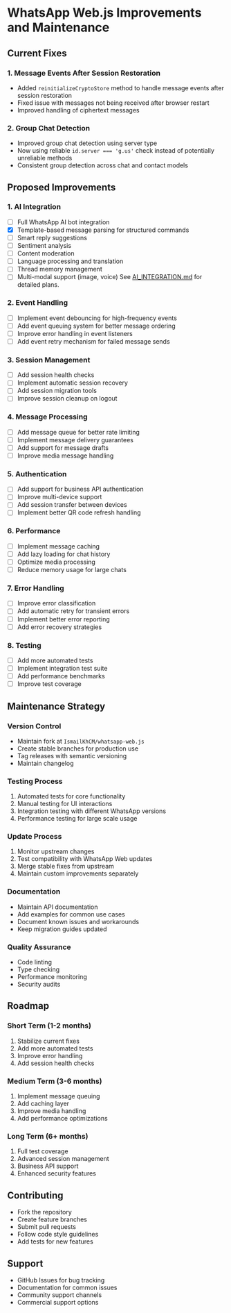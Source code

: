 # WhatsApp Web.js Improvements and Maintenance

## Current Fixes

### 1. Message Events After Session Restoration
- Added `reinitializeCryptoStore` method to handle message events after session restoration
- Fixed issue with messages not being received after browser restart
- Improved handling of ciphertext messages

### 2. Group Chat Detection
- Improved group chat detection using server type
- Now using reliable `id.server === 'g.us'` check instead of potentially unreliable methods
- Consistent group detection across chat and contact models

## Proposed Improvements

### 1. AI Integration
- [ ] Full WhatsApp AI bot integration
- [x] Template-based message parsing for structured commands
- [ ] Smart reply suggestions
- [ ] Sentiment analysis
- [ ] Content moderation
- [ ] Language processing and translation
- [ ] Thread memory management
- [ ] Multi-modal support (image, voice)
See [AI_INTEGRATION.md](AI_INTEGRATION.md) for detailed plans.

### 2. Event Handling
- [ ] Implement event debouncing for high-frequency events
- [ ] Add event queuing system for better message ordering
- [ ] Improve error handling in event listeners
- [ ] Add event retry mechanism for failed message sends

### 3. Session Management
- [ ] Add session health checks
- [ ] Implement automatic session recovery
- [ ] Add session migration tools
- [ ] Improve session cleanup on logout

### 4. Message Processing
- [ ] Add message queue for better rate limiting
- [ ] Implement message delivery guarantees
- [ ] Add support for message drafts
- [ ] Improve media message handling

### 5. Authentication
- [ ] Add support for business API authentication
- [ ] Improve multi-device support
- [ ] Add session transfer between devices
- [ ] Implement better QR code refresh handling

### 6. Performance
- [ ] Implement message caching
- [ ] Add lazy loading for chat history
- [ ] Optimize media processing
- [ ] Reduce memory usage for large chats

### 7. Error Handling
- [ ] Improve error classification
- [ ] Add automatic retry for transient errors
- [ ] Implement better error reporting
- [ ] Add error recovery strategies

### 8. Testing
- [ ] Add more automated tests
- [ ] Implement integration test suite
- [ ] Add performance benchmarks
- [ ] Improve test coverage

## Maintenance Strategy

### Version Control
- Maintain fork at `IsmailKhCM/whatsapp-web.js`
- Create stable branches for production use
- Tag releases with semantic versioning
- Maintain changelog

### Testing Process
1. Automated tests for core functionality
2. Manual testing for UI interactions
3. Integration testing with different WhatsApp versions
4. Performance testing for large scale usage

### Update Process
1. Monitor upstream changes
2. Test compatibility with WhatsApp Web updates
3. Merge stable fixes from upstream
4. Maintain custom improvements separately

### Documentation
- Maintain API documentation
- Add examples for common use cases
- Document known issues and workarounds
- Keep migration guides updated

### Quality Assurance
- Code linting
- Type checking
- Performance monitoring
- Security audits

## Roadmap

### Short Term (1-2 months)
1. Stabilize current fixes
2. Add more automated tests
3. Improve error handling
4. Add session health checks

### Medium Term (3-6 months)
1. Implement message queuing
2. Add caching layer
3. Improve media handling
4. Add performance optimizations

### Long Term (6+ months)
1. Full test coverage
2. Advanced session management
3. Business API support
4. Enhanced security features

## Contributing
- Fork the repository
- Create feature branches
- Submit pull requests
- Follow code style guidelines
- Add tests for new features

## Support
- GitHub Issues for bug tracking
- Documentation for common issues
- Community support channels
- Commercial support options 